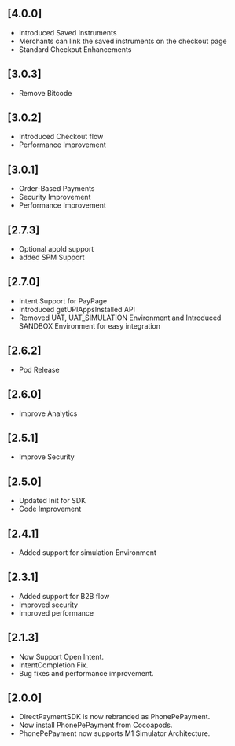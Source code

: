 ## [4.0.0]
- Introduced Saved Instruments 
- Merchants can link the saved instruments on the checkout page
- Standard Checkout Enhancements


## [3.0.3]
- Remove Bitcode


## [3.0.2]
- Introduced Checkout flow
- Performance Improvement

## [3.0.1]
- Order-Based Payments
- Security Improvement
- Performance Improvement


## [2.7.3]
- Optional appId support
- added SPM Support 



## [2.7.0]
- Intent Support for PayPage
- Introduced getUPIAppsInstalled API
- Removed UAT, UAT_SIMULATION Environment and Introduced SANDBOX Environment for easy integration


## [2.6.2]
- Pod Release


## [2.6.0]
- Improve Analytics


## [2.5.1]
- Improve Security


## [2.5.0]
- Updated Init for SDK
- Code Improvement


## [2.4.1]
- Added support for simulation Environment


## [2.3.1]
- Added support for B2B flow
- Improved security
- Improved performance


## [2.1.3]
- Now Support Open Intent.
- IntentCompletion Fix.
- Bug fixes and performance improvement.


## [2.0.0]
- DirectPaymentSDK is now rebranded as PhonePePayment.
- Now install PhonePePayment from Cocoapods.
- PhonePePayment now supports M1 Simulator Architecture.
